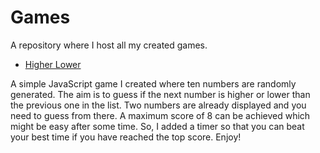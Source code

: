 # Games

A repository where I host all my created games.

- [Higher Lower](./higher-lower)

A simple JavaScript game I created where ten numbers are randomly generated. The aim is to guess if the next number is higher or lower than the previous one in the list. Two numbers are already displayed and you need to guess from there. A maximum score of 8 can be achieved which might be easy after some time. So, I added a timer so that you can beat your best time if you have reached the top score. Enjoy!

